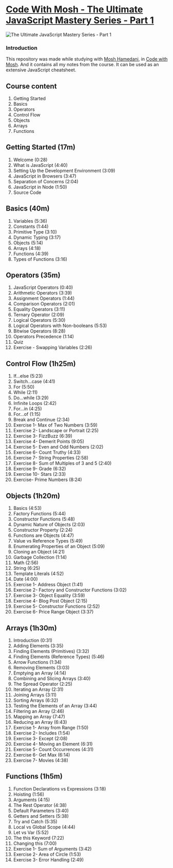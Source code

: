 # [Code With Mosh - The Ultimate JavaScript Mastery Series - Part 1](https://codewithmosh.com/p/javascript-basics-for-beginners)

![The Ultimate JavaScript Mastery Series - Part 1](https://process.fs.teachablecdn.com/ADNupMnWyR7kCWRvm76Laz/resize=width:705/https://www.filepicker.io/api/file/4JkBtVU9QUwcwFCWi3AV "The Ultimate JavaScript Mastery Series - Part 1")

### Introduction

This repository was made while studying with [Mosh Hamedani](https://programmingwithmosh.com/ "Programming with Mosh"), in [Code with Mosh](https://codewithmosh.com/ "Code with Mosh"). And it contains all my notes from the course. It can be used as an extensive JavaScript cheatsheet.

## Course content

1. Getting Started
2. Basics
3. Operators
4. Control Flow
5. Objects
6. Arrays
7. Functions

## Getting Started (17m)

1. Welcome (0:28)
2. What is JavaScript (4:40)
3. Setting Up the Development Environment (3:09)
4. JavaScript in Browsers (3:47)
5. Separation of Concerns (2:04)
6. JavaScript in Node (1:50)
7. Source Code

## Basics (40m)

1. Variables (5:36)
2. Constants (1:44)
3. Primitive Type (3:10)
4. Dynamic Typing (3:17)
5. Objects (5:14)
6. Arrays (4:18)
7. Functions (4:39)
8. Types of Functions (3:16)

## Operators (35m)

1.  JavaScript Operators (0:40)
2.  Arithmetic Operators (3:39)
3.  Assignment Operators (1:44)
4.  Comparison Operators (2:01)
5.  Equality Operators (3:11)
6.  Ternary Operator (2:09)
7.  Logical Operators (5:30)
8.  Logical Operators with Non-booleans (5:53)
9.  Bitwise Operators (8:28)
10. Operators Precedence (1:14)
11. Quiz
12. Exercise - Swapping Variables (2:26)

## Control Flow (1h25m)

1.  If...else (5:23)
2.  Switch...case (4:41)
3.  For (5:50)
4.  While (2:11)
5.  Do...while (3:29)
6.  Infinite Loops (2:42)
7.  For...in (4:25)
8.  For...of (1:15)
9.  Break and Continue (2:34)
10. Exercise 1- Max of Two Numbers (3:59)
11. Exercise 2- Landscape or Portrait (2:25)
12. Exercise 3- FizzBuzz (6:39)
13. Exercise 4- Demerit Points (9:05)
14. Exercise 5- Even and Odd Numbers (2:02)
15. Exercise 6- Count Truthy (4:33)
16. Exercise 7- String Properties (2:58)
17. Exercise 8- Sum of Multiples of 3 and 5 (2:40)
18. Exercise 9- Grade (6:32)
19. Exercise 10- Stars (2:33)
20. Exercise- Prime Numbers (8:24)

## Objects (1h20m)

1. Basics (4:53)
2. Factory Functions (5:44)
3. Constructor Functions (5:48)
4. Dynamic Nature of Objects (2:03)
5. Constructor Property (2:24)
6. Functions are Objects (4:47)
7. Value vs Reference Types (5:49)
8. Enumerating Properties of an Object (5:09)
9. Cloning an Object (4:21)
10. Garbage Collection (1:14)
11. Math (2:56)
12. String (6:25)
13. Template Literals (4:52)
14. Date (4:00)
15. Exercise 1- Address Object (1:41)
16. Exercise 2- Factory and Constructor Functions (3:02)
17. Exercise 3- Object Equality (3:59)
18. Exercise 4- Blog Post Object (2:15)
19. Exercise 5- Constructor Functions (2:52)
20. Exercise 6- Price Range Object (3:37)

## Arrays (1h30m)

1. Introduction (0:31)
2. Adding Elements (3:35)
3. Finding Elements (Primitives) (3:32)
4. Finding Elements (Reference Types) (5:46)
5. Arrow Functions (1:34)
6. Removing Elements (3:03)
7. Emptying an Array (4:14)
8. Combining and Slicing Arrays (3:40)
9. The Spread Operator (2:25)
10. Iterating an Array (2:31)
11. Joining Arrays (3:11)
12. Sorting Arrays (6:32)
13. Testing the Elements of an Array (3:44)
14. Filtering an Array (2:46)
15. Mapping an Array (7:47)
16. Reducing an Array (6:43)
17. Exercise 1- Array from Range (1:50)
18. Exercise 2- Includes (1:54)
19. Exercise 3- Except (2:08)
20. Exercise 4- Moving an Element (6:31)
21. Exercise 5- Count Occurrences (4:31)
22. Exercise 6- Get Max (6:14)
23. Exercise 7- Movies (4:38)

## Functions (1h5m)

1. Function Declarations vs Expressions (3:18)
2. Hoisting (1:56)
3. Arguments (4:15)
4. The Rest Operator (4:38)
5. Default Parameters (3:40)
6. Getters and Setters (5:38)
7. Try and Catch (5:35)
8. Local vs Global Scope (4:44)
9. Let vs Var (5:52)
10. The this Keyword (7:22)
11. Changing this (7:00)
12. Exercise 1- Sum of Arguments (3:42)
13. Exercise 2- Area of Circle (1:53)
14. Exercise 3- Error Handling (2:49)
